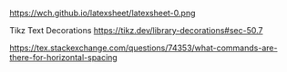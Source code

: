 


https://wch.github.io/latexsheet/latexsheet-0.png

Tikz Text Decorations
https://tikz.dev/library-decorations#sec-50.7


https://tex.stackexchange.com/questions/74353/what-commands-are-there-for-horizontal-spacing